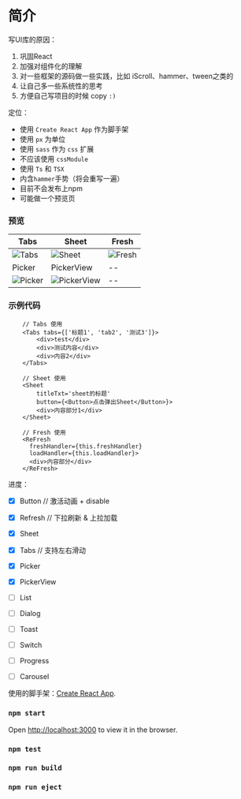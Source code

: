 # 简介

写UI库的原因：
1. 巩固React
2. 加强对组件化的理解
4. 对一些框架的源码做一些实践，比如 iScroll、hammer、tween之类的
5. 让自己多一些系统性的思考
6. 方便自己写项目的时候 copy `:)`

定位：
* 使用 `Create React App` 作为脚手架
* 使用 `px` 为单位
* 使用 `sass` 作为 `css` 扩展
* 不应该使用 `cssModule`
* 使用 `Ts` 和 `TSX`
* 内含`hammer`手势（将会重写一遍）
* 目前不会发布上npm
* 可能做一个预览页

### 预览

|Tabs|Sheet|Fresh|
|--|--|--|
|![Tabs](https://zhongmeizhi.github.io/static/z-ui/Tabs.gif)|![Sheet](https://zhongmeizhi.github.io/static/z-ui/Sheet.gif)|![Fresh](https://zhongmeizhi.github.io/static/z-ui/Fresh.gif)|
|Picker|PickerView|--|
|![Picker](https://zhongmeizhi.github.io/static/z-ui/Picker.gif)|![PickerView](https://zhongmeizhi.github.io/static/z-ui/PickerView.gif)|--|


### 示例代码
```
    // Tabs 使用
    <Tabs tabs={['标题1', 'tab2', '测试3']}>
        <div>test</div>
        <div>测试内容</div>
        <div>内容2</div>
    </Tabs>

    // Sheet 使用
    <Sheet
        titleTxt='sheet的标题'
        button={<Button>点击弹出Sheet</Button>}>
        <div>内容部分1</div>
    </Sheet>

    // Fresh 使用
    <ReFresh
      freshHandler={this.freshHandler}
      loadHandler={this.loadHandler}>
      <div>内容部分</div>
    </ReFresh>
```


进度：
* [x] Button // 激活动画 + disable
* [x] Refresh // 下拉刷新 & 上拉加载
* [x] Sheet 
* [x] Tabs // 支持左右滑动
* [x] Picker
* [x] PickerView
* [ ] List
* [ ] Dialog
* [ ] Toast
* [ ] Switch
* [ ] Progress
* [ ] Carousel


使用的脚手架：[Create React App](https://github.com/facebook/create-react-app).

### `npm start`

Open [http://localhost:3000](http://localhost:3000) to view it in the browser.

### `npm test`

### `npm run build`

### `npm run eject`
